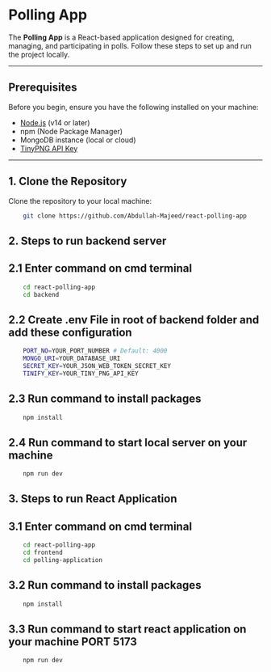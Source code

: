 # Polling App

The **Polling App** is a React-based application designed for creating, managing, and participating in polls. Follow these steps to set up and run the project locally.

---

## Prerequisites

Before you begin, ensure you have the following installed on your machine:

- [Node.js](https://nodejs.org) (v14 or later)
- npm (Node Package Manager)
- MongoDB instance (local or cloud)
- [TinyPNG API Key](https://tinypng.com/developers)

---

## 1. Clone the Repository

Clone the repository to your local machine:

```bash
    git clone https://github.com/Abdullah-Majeed/react-polling-app
```
## 2. Steps to run backend server

## 2.1 Enter command on cmd terminal
```bash
    cd react-polling-app
    cd backend
```

## 2.2 Create .env File in root of backend folder and add these configuration
```bash
    PORT_NO=YOUR_PORT_NUMBER # Default: 4000
    MONGO_URI=YOUR_DATABASE_URI
    SECRET_KEY=YOUR_JSON_WEB_TOKEN_SECRET_KEY
    TINIFY_KEY=YOUR_TINY_PNG_API_KEY
```
    
## 2.3 Run command to install packages
```bash
    npm install
```

## 2.4 Run command to start local server on your machine
```bash
    npm run dev
```

## 3. Steps to run React Application

## 3.1 Enter command on cmd terminal
```bash
    cd react-polling-app
    cd frontend
    cd polling-application
```
## 3.2 Run command to install packages
```bash
    npm install
```

## 3.3 Run command to start react application on your machine PORT 5173
```bash
    npm run dev
```


